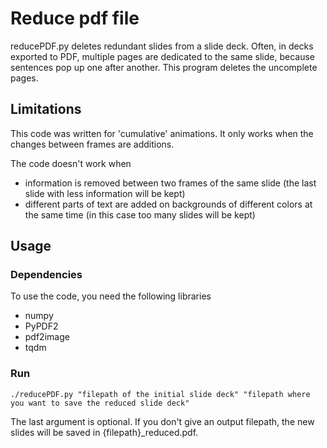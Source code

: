 # Reduce pdf file

reducePDF.py deletes redundant slides from a slide deck. Often, in decks exported to PDF, multiple pages are dedicated to the same slide, because sentences pop up one after another. This program deletes the uncomplete pages.


## Limitations

This code was written for 'cumulative' animations. It only works when the changes between frames are additions.

The code doesn't work when
- information is removed between two frames of the same slide (the last slide with less information will be kept)
- different parts of text are added on backgrounds of different colors at the same time (in this case too many slides will be kept)

## Usage
### Dependencies

To use the code, you need the following libraries
- numpy
- PyPDF2
- pdf2image
- tqdm

### Run

```
./reducePDF.py "filepath of the initial slide deck" "filepath where you want to save the reduced slide deck"
```
The last argument is optional. If you don't give an output filepath, the new slides will be saved in {filepath}_reduced.pdf.